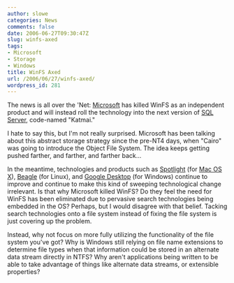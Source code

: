 ```yaml
---
author: slowe
categories: News
comments: false
date: 2006-06-27T09:30:47Z
slug: winfs-axed
tags:
- Microsoft
- Storage
- Windows
title: WinFS Axed
url: /2006/06/27/winfs-axed/
wordpress_id: 281
---
```


The news is all over the 'Net: [Microsoft](http://www.microsoft.com/) has killed WinFS as an independent product and will instead roll the technology into the next version of [SQL Server](http://www.microsoft.com/sqlserver/), code-named "Katmai."

I hate to say this, but I'm not really surprised. Microsoft has been talking about this abstract storage strategy since the pre-NT4 days, when "Cairo" was going to introduce the Object File System. The idea keeps getting pushed farther, and farther, and farther back...

In the meantime, technologies and products such as [Spotlight](http://www.apple.com/macosx/features/spotlight/) (for [Mac OS X](http://www.apple.com/macosx/)), [Beagle](http://beagle-project.org/Main_Page) (for Linux), and [Google Desktop](http://desktop.google.com/) (for Windows) continue to improve and continue to make this kind of sweeping technological change irrelevant. Is that why Microsoft killed WinFS? Do they feel the need for WinFS has been eliminated due to pervasive search technologies being embedded in the OS? Perhaps, but I would disagree with that belief. Tacking search technologies onto a file system instead of fixing the file system is just covering up the problem.

Instead, why not focus on more fully utilizing the functionality of the file system you've got? Why is Windows still relying on file name extensions to determine file types when that information could be stored in an alternate data stream directly in NTFS? Why aren't applications being written to be able to take advantage of things like alternate data streams, or extensible properties?
